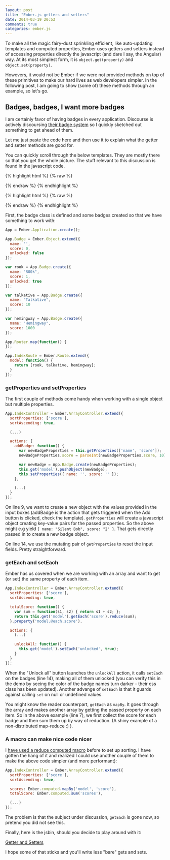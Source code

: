 ```yaml
---
layout: post
title: "Ember.js getters and setters"
date: 2014-03-19 20:53
comments: true
categories: ember.js
---
```


To make all the magic fairy-dust sprinkling efficient, like auto-updating
templates and computed properties, Ember uses getters and setters instead of
accessing properties directly the javascript (and dare I say, the Angular) way. At
its most simplest form, it is `object.get(property)` and `object.set(property)`.

Howevers, it would not be Ember if we were not provided methods on top of these
primitives to make our hard lives as web developers simpler. In the following
post, I am going to show (some of) these methods through an example, so let's
go.

## Badges, badges, I want more badges

I am certainly favor of having badges in every application. Discourse is
actively discoursing [their badge system][discourse-badges] so I quickly
sketched out something to get ahead of them.

Let me just paste the code here and then use it to explain what the getter and
setter methods are good for.

You can quickly scroll through the below templates. They are mostly there so
that you get the whole picture. The stuff relevant to this discussion is found
in the javascript code.

{% highlight html %}
{% raw %}
<script type="text/x-handlebars">
  <div class="container">
    <div class="panel panel-primary">
      <div class="panel-heading">
        <h3 class="panel-title">Your badges, sir/ma'am.</h3>
      </div>
      <div class="panel-body">
        {{outlet}}
      </div>
    </div>
  </div>
 </script>
{% endraw %}
{% endhighlight %}

{% highlight html %}
{% raw %}
<script type="text/x-handlebars" data-template-name="index">
  <ul class="list-group">
    {{#each badge in arrangedContent}}
      <li {{bind-attr class=":list-group-item badge.unlocked::locked"}}>
        {{badge.name}}
        <span class="badge">{{badge.score}}</span>
      </li>
    {{/each}}
    <li class="list-group-item">
      <em>Total:</em>
      <span class="pull-right">{{totalScore}}</span>
    </li>
  </ul>
  <div id="new-badge" class="row">
    <span class="col-xs-6">
      {{input class="input" type="text" placeholder="Badge name" value=name}}
    </span>
    <span class="col-xs-4">
      {{input class="small-input" type="text" placeholder="Score" value=score action="addBadge"}}
    </span>
    <span class="col-xs-2">
      <button class="btn btn-primary btn-sm pull-right" type="button"
          {{action "addBadge"}}>
          Add
      </button>
    </span>
  </div>
  <div id="unlock-all" class="row">
    <div class="col-xs-12">
      <button class="btn btn-danger btn-md" type="button"
        {{action "unlockAll"}}>
        Unlock all
      </button>
    </div>
  </div>
</script>
{% endraw %}
{% endhighlight %}

First, the badge class is defined and some badges created so that we have something to work with:

```js
App = Ember.Application.create();

App.Badge = Ember.Object.extend({
  name: '',
  score: 0,
  unlocked: false
});

var rook = App.Badge.create({
  name: "R00k",
  score: 1,
  unlocked: true
});

var talkative = App.Badge.create({
  name: "Talkative",
  score: 10
});

var hemingway = App.Badge.create({
  name: "Hemingway",
  score: 1000
});

App.Router.map(function() {
});

App.IndexRoute = Ember.Route.extend({
  model: function() {
    return [rook, talkative, hemingway];
  }
});
```

### getProperties and setProperties

The first couple of methods come handy when working with a single object but
multiple properties.

``` js
App.IndexController = Ember.ArrayController.extend({
  sortProperties: ['score'],
  sortAscending: true,

  (...)

  actions: {
    addBadge: function() {
      var newBadgeProperties = this.getProperties(['name', 'score']);
      newBadgeProperties.score = parseInt(newBadgeProperties.score, 10);

      var newBadge = App.Badge.create(newBadgeProperties);
      this.get('model').pushObject(newBadge);
      this.setProperties({ name: '', score: '' });
    },

    (...)
  }
});
```

On line 9, we want to create a new object with the values provided in the input
boxes (addBadge is the action that gets triggered when the Add button is
clicked, check the template). `getProperties` will create a javascript object
creating key-value pairs for the passed properties. So the above might e.g yield
`{ name: "Silent Bob", score: "2" }`. That gets directly passed in to create a
new badge object.

On line 14, we use the mutating pair of `getProperties` to reset the input
fields. Pretty straightforward.

### getEach and setEach

Ember has us covered when we are working with an array and want to get (or set)
the same property of each item.

``` js
App.IndexController = Ember.ArrayController.extend({
  sortProperties: ['score'],
  sortAscending: true,

  totalScore: function() {
    var sum = function(s1, s2) { return s1 + s2; };
    return this.get('model').getEach('score').reduce(sum);
  }.property('model.@each.score'),

  actions: {
    (...)

    unlockAll: function() {
      this.get('model').setEach('unlocked', true);
    }
  }
});
```

When the "Unlock all" button launches the `unlockAll` action, it calls `setEach`
on the badges (line 14), making all of them unlocked (you can verify this in the
demo by seeing the color of the badge names turn darker - their css class has
been updated). Another advange of `setEach` is that it guards against calling
`set` on null or undefined values.

You might know the reader counterpart, `getEach` as `mapBy`. It goes through the
array and makes another array by getting the passed property on each item. So in
the above example (line 7), we first collect the score for each badge and then
sum them up by way of reduction. (A shiny example of a non-distributed
map-reduce :) ).

### A macro can make nice code nicer

I [have used a reduce computed macro][sorting-macro] before to set up sorting.
I have gotten the hang of it and realized I could use another couple of them
to make the above code simpler (and more performant):

``` js
App.IndexController = Ember.ArrayController.extend({
  sortProperties: ['score'],
  sortAscending: true,

  scores: Ember.computed.mapBy('model', 'score'),
  totalScore: Ember.computed.sum('scores'),

  (...)
});
```

The problem is that the subject under discussion, `getEach` is gone now, so
pretend you did not see this.

Finally, here is the jsbin, should you decide to play around with it:

<a class="jsbin-embed" href="http://emberjs.jsbin.com/qivah/4/embed?html,js,output">Getter and Setters</a><script src="http://static.jsbin.com/js/embed.js"></script>

I hope some of that sticks and you'll write less "bare" gets and sets.

[discourse-badges]: https://meta.discourse.org/t/initial-discourse-badge-design-spec
[sorting-macro]: http://balinterdi.com/2014/03/05/sorting-arrays-in-ember-dot-js-by-various-criteria.html

